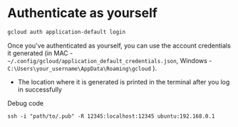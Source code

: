 # Authenticate as yourself

```bash
gcloud auth application-default login
```

Once you've authenticated as yourself, you can use the account credentials it generated (in MAC - `~/.config/gcloud/application_default_credentials.json`, Windows - `C:\Users\your_username\AppData\Roaming\gcloud` ).
* The location where it is generated is printed in the terminal after you log in successfully 

Debug code
```
ssh -i "path/to/.pub" -R 12345:localhost:12345 ubuntu:192.168.0.1
```
